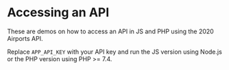 # Accessing an API

These are demos on how to access an API in JS and PHP using the 2020 Airports API.

Replace `APP_API_KEY` with your API key and run the JS version using Node.js or the PHP version using PHP >= 7.4.
